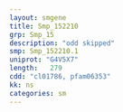 ```yaml
---
layout: smgene
title: Smp_152210
grp: Smp_15
description: "odd skipped"
smp: Smp_152210.1
uniprot: "G4V5X7"
length:   279
cdd: "cl01786, pfam06353"
kk: ns
categories: sm
---
```

